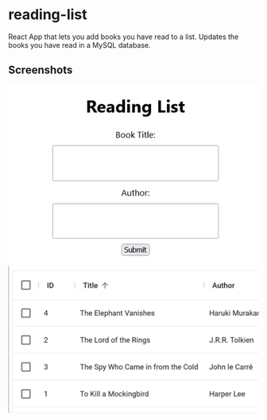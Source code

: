 # reading-list
React App that lets you add books you have read to a list. Updates the books you have read in a MySQL database. 

## Screenshots

![Alt text](https://github.com/jenzhng/reading-list/blob/main/reading-list-app.png)
![Alt text](https://github.com/jenzhng/reading-list/blob/main/reading-list-db.png)
